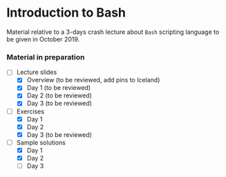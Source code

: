 # Introduction to Bash

Material relative to a 3-days crash lecture about `Bash` scripting language to be given in October 2019.

### Material in preparation

- [ ] Lecture slides
  - [x] Overview (to be reviewed, add pins to Iceland)
  - [x] Day 1 (to be reviewed)
  - [x] Day 2 (to be reviewed)
  - [x] Day 3 (to be reviewed)

- [ ] Exercises
  - [x] Day 1
  - [x] Day 2
  - [x] Day 3 (to be reviewed)

- [ ] Sample solutions
  - [x] Day 1
  - [x] Day 2
  - [ ] Day 3
